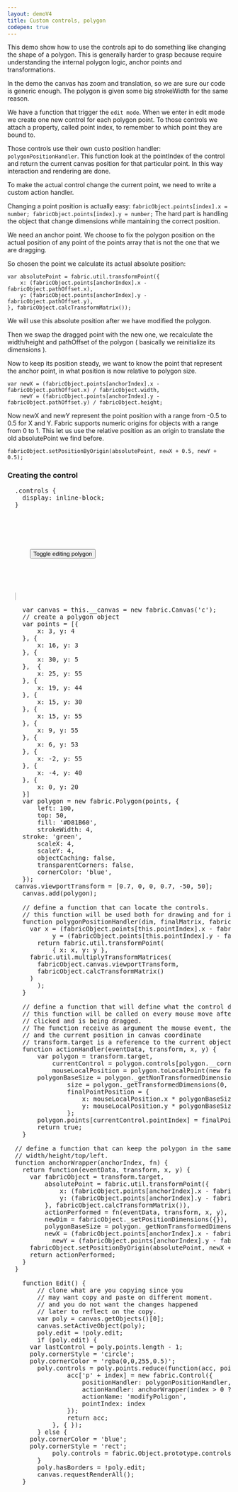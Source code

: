 ```yaml
---
layout: demoV4
title: Custom controls, polygon
codepen: true
---
```

This demo show how to use the controls api to do something like changing the shape of a polygon.
This is generally harder to grasp because require understanding the internal polygon logic,
anchor points and transformations.

In the demo the canvas has zoom and translation, so we are sure our code is generic enough.
The polygon is given some big strokeWidth for the same reason.

We have a function that trigger the `edit mode`.
When we enter in edit mode we create one new control for each polygon point.
To those controls we attach a property, called point index, to remember to which point they are bound to.

Those controls use their own custo position handler: `polygonPositionHandler`. This function
look at the pointIndex of the control and return the current canvas position for that particular point.
In this way interaction and rendering are done.

To make the actual control change the current point, we need to write a custom action handler.

Changing a point position is actually easy:
`fabricObject.points[index].x = number; fabricObject.points[index].y = number;`
The hard part is handling the object that change dimensions while mantaining the correct position.

We need an anchor point. We choose to fix the polygon position on the actual position of any point of the points array that is not the one that we are dragging.

So chosen the point we calculate its actual absolute position:
```
var absolutePoint = fabric.util.transformPoint({
    x: (fabricObject.points[anchorIndex].x - fabricObject.pathOffset.x),
    y: (fabricObject.points[anchorIndex].y - fabricObject.pathOffset.y),
}, fabricObject.calcTransformMatrix());
```
We will use this absolute position after we have modified the polygon.

Then we swap the dragged point with the new one, we recalculate the width/height and pathOffset of the polygon ( basically we reinitialize its dimensions ).

Now to keep its position steady, we want to know the point that represent the anchor point, in what position is now relative to polygon size.

```
var newX = (fabricObject.points[anchorIndex].x - fabricObject.pathOffset.x) / fabricObject.width,
    newY = (fabricObject.points[anchorIndex].y - fabricObject.pathOffset.y) / fabricObject.height;
```
Now newX and newY represent the point position with a range from -0.5 to 0.5 for X and Y.
Fabric supports numeric origins for objects with a range from 0 to 1. This let us use the relative position as an origin to translate the old absolutePoint we find before.

```
fabricObject.setPositionByOrigin(absolutePoint, newX + 0.5, newY + 0.5);
```


### Creating the control

<div
  class="codepen-later"
  data-editable="true"
  data-height="600"
  data-default-tab="js,result"
  data-prefill='{
    "scripts": "https://unpkg.com/fabric@4.0.0-beta.12/dist/fabric.js"
  }'
>
<pre data-lang="css" data-options-autoprefixer="true">
  .controls {
  	display: inline-block;
  }
</pre>

<pre data-lang="html">
  <div class="controls">
    <p>
      <button id="edit" onclick="Edit()">Toggle editing polygon</button>
    </p>
  </div>
  <canvas id="c" width="500" height="400" style="border:1px solid #ccc"></canvas>
</pre>
<pre data-lang="js">
	var canvas = this.__canvas = new fabric.Canvas('c');
	// create a polygon object
	var points = [{
		x: 3, y: 4
	}, {
		x: 16, y: 3
	}, {
		x: 30, y: 5
	},  {
		x: 25, y: 55
	}, {
		x: 19, y: 44
	}, {
		x: 15, y: 30
	}, {
		x: 15, y: 55
	}, {
		x: 9, y: 55
	}, {
		x: 6, y: 53
	}, {
		x: -2, y: 55
	}, {
		x: -4, y: 40
	}, {
		x: 0, y: 20
	}]
	var polygon = new fabric.Polygon(points, {
		left: 100,
		top: 50,
		fill: '#D81B60',
		strokeWidth: 4,
    stroke: 'green',
		scaleX: 4,
		scaleY: 4,
		objectCaching: false,
		transparentCorners: false,
		cornerColor: 'blue',
	});
  canvas.viewportTransform = [0.7, 0, 0, 0.7, -50, 50];
	canvas.add(polygon);

	// define a function that can locate the controls.
	// this function will be used both for drawing and for interaction.
	function polygonPositionHandler(dim, finalMatrix, fabricObject) {
	  var x = (fabricObject.points[this.pointIndex].x - fabricObject.pathOffset.x),
		    y = (fabricObject.points[this.pointIndex].y - fabricObject.pathOffset.y);
		return fabric.util.transformPoint(
			{ x: x, y: y },
      fabric.util.multiplyTransformMatrices(
        fabricObject.canvas.viewportTransform,
        fabricObject.calcTransformMatrix()
      )
		);
	}

	// define a function that will define what the control does
	// this function will be called on every mouse move after a control has been
	// clicked and is being dragged.
	// The function receive as argument the mouse event, the current trasnform object
	// and the current position in canvas coordinate
	// transform.target is a reference to the current object being transformed,
	function actionHandler(eventData, transform, x, y) {
		var polygon = transform.target,
		    currentControl = polygon.controls[polygon.__corner],
		    mouseLocalPosition = polygon.toLocalPoint(new fabric.Point(x, y), 'center', 'center'),
        polygonBaseSize = polygon._getNonTransformedDimensions(),
				size = polygon._getTransformedDimensions(0, 0),
				finalPointPosition = {
					x: mouseLocalPosition.x * polygonBaseSize.x / size.x + polygon.pathOffset.x,
					y: mouseLocalPosition.y * polygonBaseSize.y / size.y + polygon.pathOffset.y
				};
		polygon.points[currentControl.pointIndex] = finalPointPosition;
		return true;
	}

  // define a function that can keep the polygon in the same position when we change its
  // width/height/top/left.
  function anchorWrapper(anchorIndex, fn) {
    return function(eventData, transform, x, y) {
      var fabricObject = transform.target,
          absolutePoint = fabric.util.transformPoint({
              x: (fabricObject.points[anchorIndex].x - fabricObject.pathOffset.x),
              y: (fabricObject.points[anchorIndex].y - fabricObject.pathOffset.y),
          }, fabricObject.calcTransformMatrix()),
          actionPerformed = fn(eventData, transform, x, y),
          newDim = fabricObject._setPositionDimensions({}),
          polygonBaseSize = polygon._getNonTransformedDimensions(),
          newX = (fabricObject.points[anchorIndex].x - fabricObject.pathOffset.x) / polygonBaseSize.x,
  		    newY = (fabricObject.points[anchorIndex].y - fabricObject.pathOffset.y) / polygonBaseSize.y;
      fabricObject.setPositionByOrigin(absolutePoint, newX + 0.5, newY + 0.5);
      return actionPerformed;
    }
  }

	function Edit() {
		// clone what are you copying since you
		// may want copy and paste on different moment.
		// and you do not want the changes happened
		// later to reflect on the copy.
		var poly = canvas.getObjects()[0];
		canvas.setActiveObject(poly);
		poly.edit = !poly.edit;
		if (poly.edit) {
      var lastControl = poly.points.length - 1;
      poly.cornerStyle = 'circle';
      poly.cornerColor = 'rgba(0,0,255,0.5)';
	    poly.controls = poly.points.reduce(function(acc, point, index) {
				acc['p' + index] = new fabric.Control({
					positionHandler: polygonPositionHandler,
					actionHandler: anchorWrapper(index > 0 ? index - 1 : lastControl, actionHandler),
					actionName: 'modifyPoligon',
					pointIndex: index
				});
				return acc;
			}, { });
		} else {
      poly.cornerColor = 'blue';
      poly.cornerStyle = 'rect';
			poly.controls = fabric.Object.prototype.controls;
		}
		poly.hasBorders = !poly.edit;
		canvas.requestRenderAll();
	}
</pre>
</div>
